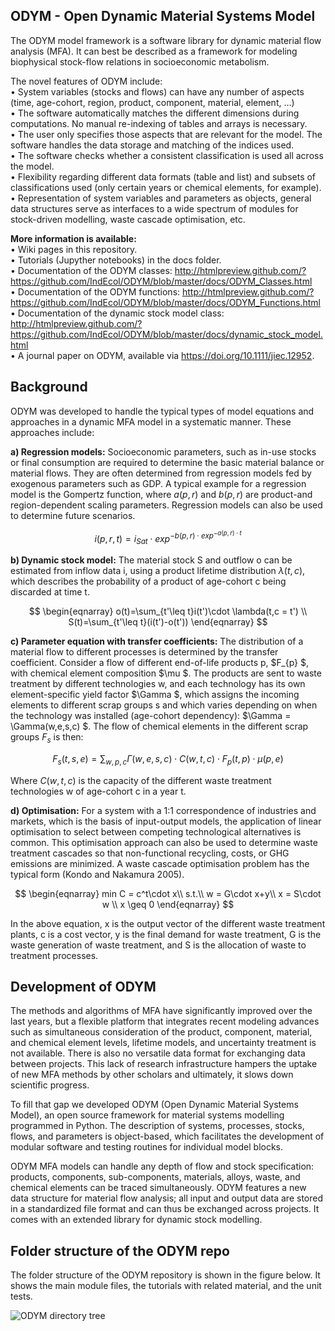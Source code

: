 ## ODYM   -   Open Dynamic Material Systems Model

The ODYM model framework is a software library for dynamic material flow analysis (MFA). It can best be described as a framework for modeling biophysical stock-flow relations in socioeconomic metabolism. 

The novel features of ODYM include:\
•	System variables (stocks and flows) can have any number of aspects (time, age-cohort, region, product, component, material, element, …)\
•	The software automatically matches the different dimensions during computations. No manual re-indexing of tables and arrays is necessary. \
•	The user only specifies those aspects that are relevant for the model. The software handles the data storage and matching of the indices used.\
•	The software checks whether a consistent classification is used all across the model.\
•	Flexibility regarding different data formats (table and list) and subsets of classifications used (only certain years or chemical elements, for example).\
•	Representation of system variables and parameters as objects, general data structures serve as interfaces to a wide spectrum of modules for stock-driven modelling, waste cascade optimisation, etc.

__More information is available:__\
•	Wiki pages in this repository.\
•	Tutorials (Jupyther notebooks) in the docs folder.\
•	Documentation of the ODYM classes: http://htmlpreview.github.com/?https://github.com/IndEcol/ODYM/blob/master/docs/ODYM_Classes.html \
•	Documentation of the ODYM functions: http://htmlpreview.github.com/?https://github.com/IndEcol/ODYM/blob/master/docs/ODYM_Functions.html \
•	Documentation of the dynamic stock model class: http://htmlpreview.github.com/?https://github.com/IndEcol/ODYM/blob/master/docs/dynamic_stock_model.html \
•	A journal paper on ODYM, available via https://doi.org/10.1111/jiec.12952.

## Background

ODYM was developed to handle the typical types of model equations and approaches in a dynamic MFA model in a systematic manner. 
These approaches include:

__a)	Regression models:__ Socioeconomic parameters, such as in-use stocks or final consumption are required to determine the basic material balance or material flows. They are often determined from regression models fed by exogenous parameters such as GDP. A typical example for a regression model is the Gompertz function, where $a(p,r)$ and $b(p,r)$ are product-and region-dependent scaling parameters. Regression models can also be used to determine future scenarios.

$$ i(p,r,t) = i_{Sat}\cdot exp^{-b(p,r)\cdot exp^{-a(p,r)\cdot t}} $$

__b)	Dynamic stock model:__ The material stock S and outflow o can be estimated from inflow data i, using a product lifetime distribution $\lambda(t,c)$, which describes the probability of a product of age-cohort c being discarded at time t.

$$ \begin{eqnarray} o(t)=\sum_{t'\leq t}i(t')\cdot \lambda(t,c = t') \\ 
S(t)=\sum_{t'\leq t}(i(t')-o(t')) \end{eqnarray} $$

__c)	Parameter equation with transfer coefficients:__ The distribution of a material flow to different processes is determined by the transfer coefficient. Consider a flow of different end-of-life products p, $F_{p} $, with chemical element composition $\mu $. The products are sent to waste treatment by different technologies w, and each technology has its own element-specific yield factor  $\Gamma $, which assigns the incoming elements to different scrap groups s and which varies depending on when the technology was installed (age-cohort dependency):  $\Gamma = \Gamma(w,e,s,c) $. The flow of chemical elements in the different scrap groups $F_s$ is then:

$$ F_s(t,s,e) = \sum_{w,p,c}\Gamma(w,e,s,c)\cdot C(w,t,c)\cdot F_p(t,p)\cdot \mu(p,e) $$

Where $C(w,t,c)$ is the capacity of the different waste treatment technologies w of age-cohort c in a year t.

__d)	Optimisation:__ For a system with a 1:1 correspondence of industries and markets, which is the basis of input-output models, the application of linear optimisation to select between competing technological alternatives is common. This optimisation approach can also be used to determine waste treatment cascades so that non-functional recycling, costs, or GHG emissions are minimized. A waste cascade optimisation problem has the typical form (Kondo and Nakamura 2005).

$$ \begin{eqnarray} min C = c^t\cdot x\\ 
s.t.\\ 
w = G\cdot x+y\\ 
x = S\cdot w \\ 
x \geq 0 \end{eqnarray} $$
	
In the above equation, x is the output vector of the different waste treatment plants, c is a cost vector, y is the final demand for waste treatment, G is the waste generation of waste treatment, and S is the allocation of waste to treatment processes.
	
## Development of ODYM
The methods and algorithms of MFA have significantly improved over the last years, but a flexible platform that integrates recent modeling advances such as simultaneous consideration of the product, component, material, and chemical element levels, lifetime models, and uncertainty treatment is not available. There is also no versatile data format for exchanging data between projects. This lack of research infrastructure hampers the uptake of new MFA methods by other scholars and ultimately, it slows down scientific progress. 

To fill that gap we developed ODYM (Open Dynamic Material Systems Model), an open source framework for material systems modelling programmed in Python. The description of systems, processes, stocks, flows, and parameters is object-based, which facilitates the development of modular software and testing routines for individual model blocks. 

ODYM MFA models can handle any depth of flow and stock specification: products, components, sub-components, materials, alloys, waste, and chemical elements can be traced simultaneously. ODYM features a new data structure for material flow analysis; all input and output data are stored in a standardized file format and can thus be exchanged across projects. It comes with an extended library for dynamic stock modelling. 

## Folder structure of the ODYM repo
The folder structure of the ODYM repository is shown in the figure below. It shows the main module files, the tutorials with related material, and the unit tests. 

![ODYM directory tree](https://github.com/IndEcol/ODYM/blob/master/docs/Images/ODYM_DirectoryTree.png "ODYM directory tree")
